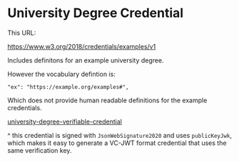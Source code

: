 # University Degree Credential

This URL:

https://www.w3.org/2018/credentials/examples/v1

Includes definitons for an example university degree.

However the vocabulary defintion is:

```
"ex": "https://example.org/examples#",
```

Which does not provide human readable definitions for the example credentials.

[university-degree-verifiable-credential](./university-degree-verifiable-credential.json)

^ this credential is signed with `JsonWebSignature2020` and uses `publicKeyJwk`, which makes it easy to generate a VC-JWT format credential that uses the same verification key.